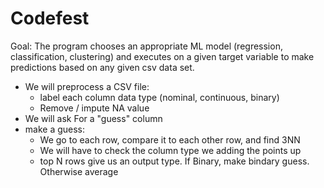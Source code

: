 # Codefest

Goal: The program chooses an appropriate ML model (regression, classification, clustering) and executes on a given target variable to make predictions based on any given csv data set.
- We will preprocess a CSV file:
  - label each column data type (nominal, continuous, binary)
  - Remove / impute NA value
- We will ask For a "guess" column
- make a guess:   
  - We go to each row, compare it to each other row, and find 3NN 
  - We will have to check the column type we adding the points up
  - top N rows give us an output type. If Binary, make bindary guess. Otherwise average
